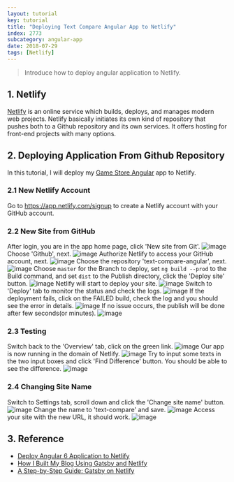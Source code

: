 ```yaml
---
layout: tutorial
key: tutorial
title: "Deploying Text Compare Angular App to Netlify"
index: 2773
subcategory: angular-app
date: 2018-07-29
tags: [Netlify]
---
```


> Introduce how to deploy angular application to Netlify.

## 1. Netlify
[Netlify](https://www.netlify.com/) is an online service which builds, deploys, and manages modern web projects.  Netlify basically initiates its own kind of repository that pushes both to a Github repository and its own services. It offers hosting for front-end projects with many options.

## 2. Deploying Application From Github Repository
In this tutorial, I will deploy my [Game Store Angular](https://github.com/jojozhuang/game-store-angular) app to Netlify.
### 2.1 New Netlify Account
Go to https://app.netlify.com/signup to create a Netlify account with your GitHub account.
### 2.2 New Site from GitHub
After login, you are in the app home page, click 'New site from Git'.
![image](/assets/images/frontend/2773/app.png)
Choose 'Github', next.
![image](/assets/images/frontend/2773/newsite.png)
Authorize Netlify to access your GitHub account, next.
![image](/assets/images/frontend/2773/authorize.png)
Choose the repository 'text-compare-angular', next.
![image](/assets/images/frontend/2773/repository.png)
Choose `master` for the Branch to deploy, set `ng build --prod` to the Build command, and set `dist` to the Publish directory, click the 'Deploy site' button.
![image](/assets/images/frontend/2773/options.png)
Netlify will start to deploy your site.
![image](/assets/images/frontend/2773/inprogress.png)
Switch to 'Deploy' tab to monitor the status and check the logs.
![image](/assets/images/frontend/2773/monitor.png)
If the deployment fails, click on the FAILED build, check the log and you should see the error in details.
![image](/assets/images/frontend/2773/errorlog.png)
If no issue occurs, the publish will be done after few seconds(or minutes).
![image](/assets/images/frontend/2773/published.png)
### 2.3 Testing
Switch back to the 'Overview' tab, click on the green link.
![image](/assets/images/frontend/2773/overview.png)
Our app is now running in the domain of Netlify.
![image](/assets/images/frontend/2773/diff.png)
Try to input some texts in the two input boxes and click 'Find Difference' button. You should be able to see the difference.
![image](/assets/images/frontend/2773/compare.png)
### 2.4 Changing Site Name
Switch to Settings tab, scroll down and click the 'Change site name' button.
![image](/assets/images/frontend/2773/settings.png)
Change the name to 'text-compare' and save.
![image](/assets/images/frontend/2773/changename.png)
Access your site with the new URL, it should work.
![image](/assets/images/frontend/2773/newname.png)

## 3. Reference
* [Deploy Angular 6 Application to Netlify](https://medium.com/@geeksamu/deploy-angular-6-application-to-netlify-60b39b9df61c)
* [How I Built My Blog Using Gatsby and Netlify](https://blog.pavsidhu.com/how-i-built-my-blog-using-gatsby-and-netlify/)
* [A Step-by-Step Guide: Gatsby on Netlify](https://www.netlify.com/blog/2016/02/24/a-step-by-step-guide-gatsby-on-netlify/)
